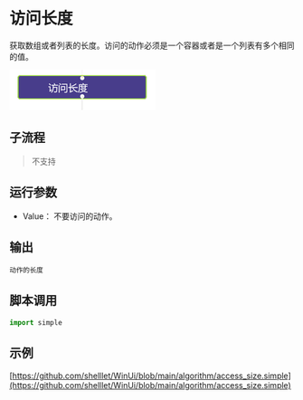 # 访问长度 
获取数组或者列表的长度。访问的动作必须是一个容器或者是一个列表有多个相同的值。

![action](./images/2022-11-26_193743.png ':size=90%')

## 子流程

> 不支持

## 运行参数


* Value： 不要访问的动作。

## 输出
  
    动作的长度


## 脚本调用

```python
import simple


```

## 示例

[https://github.com/shelllet/WinUi/blob/main/algorithm/access_size.simple](https://github.com/shelllet/WinUi/blob/main/algorithm/access_size.simple)
